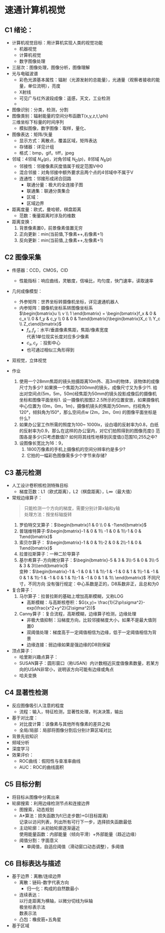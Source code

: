 # 速通计算机视觉
## C1 绪论：
* 计算机视觉目标：用计算机实现人类的视觉功能
    * 机器视觉
    * 计算机视觉
    * 数字图像处理
* 三层次：图像处理，图像分析，图像理解
* 光与电磁波谱
    * 彩色光源基本属性：辐射（光源发射的总能量），光通量（观察者接收的能量，单位流明），亮度
    * X射线
    * 可见广与红外波段成像：遥感，天文，工业检测
    * 
* 图像识别：分类，检测，分割
* 图像类别：辐射能量的空间分布函数T(x,y,z,t,\phi)  
    三维坐标下标量的时间序列
    * 模拟图像，数字图像：取样，量化、
* 图像表达：矩阵/矢量
    * 显示方式：离散点，覆盖区域，矩阵表达
    * 存储器：详见计组
    * 格式：bmp，gif。tiff，jpeg
* 邻域：4邻域 $N_4(p)$，对角邻域 $N_D(p)$，8邻域 $N_8(p)$
    * 邻接性：邻接像素灰度值属于规定范围V中0
    * 混合邻接：对角邻接中额外要求且两个点的4邻域中不属于V
    * 连通性：邻接形成闭合回路
        * 联通分量：极大的全连接子图
        * 联通集：联通分类集合
        * 区域：
        * 区域边界
* 距离度量：欧式，曼哈顿，棋盘距离
    * 范数：衡量距离时涉及的维数
* 距离变换：
    1. 背景像素置0，前景像素值置无穷
    1. 正向更新：min(当前值,下像素++,右像素+1)
    1. 反向更新：min(当前值,上像素++,左像素+1)

## C2 图像采集
* 传感器：CCD，CMOS，CID
    * 性能指标：响应曲线，灵敏度，信噪比，均匀度，快门速率，读取速率
* 几何成像模型：
    * 外参矩阵：世界坐标转摄像机坐标，详见速通机器人
    * 内参矩阵：摄像机坐标系转图像坐标系  
        $\begin{bmatrix}u \\ v \\ 1 \end{bmatrix} = \begin{bmatrix}f_x & 0 & c_x \\ 0 & f_y & c_y \\ 0 & 0 & 1\end{bmatrix}\begin{bmatrix}X_c \\ Y_c \\ Z_c\end{bmatrix}$
        * $f_x,f_y$：水平/垂直像素焦距，焦距/像素宽度  
        代表1单位现实长度对应多少像素
        * $c_x,c_y$   ：投影中心
        * 也可通过相似三角形得到

* 双视觉，立体视觉
* 作业
    1. 使用一个28mm焦距的镜头拍摄距离10m外、高3m的物体，该物体的成像尺寸为多少? 如果换一个焦距为200mm的镜头，成像尺寸又为多少?1. 给出对空间点(5m，5m，50m)经焦距为50mm的镜头投影成像后的摄像机坐标和图像平面坐标1. 设一摄像机按图2.2.5所示的位置安放，如果摄像机中心位置为 (0m，0m，1m)，摄像机镜头的焦距为50mm，扫视角为120°，倾斜角为150°，那么空间点w (2m，2m，0m) 的图像平面坐标是什么?
    1. 如果办公室工作所需的照度为100~ 1000lx，设白墙的反射率为0.8，白纸的反射率为0.9，那么在这样的办公室内，对它们拍照得到的图像亮度() 范围各是多少(只考虑数值)? 如何将其线性地移到灰度值()范围10,255之中?
    1. 设图像长宽比为16：9，
        1. 1800万像素的手机上摄像机的空间分辨率约是多少? 
        1. 它拍的一幅彩色图像需多少个字节来存储?

## C3 基元检测
* 人工设计卷积核检测特殊目标
    * 梯度范数：L1（欧式距离），L2（棋盘距离），L∞（最大值）
* 常规边缘算子：
    > 只能检测一个方向的梯度，需要分别计算x轴和y轴  
    > 处理方法：按坐标轴旋转
    1. 罗伯特交叉算子：$\begin{bmatrix}1 & 0 \\ 0 & -1\end{bmatrix}$  
    1. 普瑞维特算子:$\begin{bmatrix}-1 & 0 & 1\\ -1 & 0 & 1\\-1 & 0 & 1\end{bmatrix}$
    1. 索贝尔算子： $\begin{bmatrix}-1 & 0 & 1\\-2 & 0 & 2\\-1 & 0 & 1\end{bmatrix}$  
    1. 拉普拉斯算子：一种二阶导算子  
    1. 基尔希算子-方向微分算子：$\begin{bmatrix}-5 & 3 & 3\\-5 & 0 & 3\\-5 & 3 & 3\\\end{bmatrix}$    
    变种：$\begin{bmatrix}-1 & -1 & 0 & 1 & 1\\-1 & -1 & 0 & 1 & 1\\-1 & -1 & 0 & 1 & 1\\-1 & -1 & 0 & 1 & 1\\-1 & -1 & 0 & 1 & 1\\ \end{bmatrix}$
    不同尺寸，不同方向
        没有强行规定：中心系数是正的，D8系数非正，且总和为0
* 复合算子：
    1. 马尔算子：拉普拉斯的基础上增加高斯模糊，又称LOG
        * 高斯模糊：与高斯核卷积：$G(x,y)= \frac{1}{2\pi\sigma^2}-exp(\frac{x^2+y^2}{2\sigma^2})$
    1. Canny算子：复合流程，高斯模糊，边缘算子检测，边缘处理
        * 非极大值抑制：沿梯度方向，比较邻接梯度大小，如果不是最大值则置0
        * 双阈值处理：梯度高于一定阈值相信为边缘，低于一定阈值相信为背景
        * 边缘连接：弱边缘如果是强边缘的D8则保留
* 顶点算子：
    *  哈里斯兴趣点算子：
    * SUSAN算子：圆形窗口（称USAN）内计数相近灰度值像素数量，若某方向的USAN非常小，说明该方向可能有边缘或角点
    * 哈夫变换

## C4 显著性检测
* 反应图像吸引人注意的程度
    * 流程：输入，特征检测，显著性处理，判决决策，输出
* 基于对比度：
    * 对比度计算：该像素与其他所有像素的差异之和
    * 全局/局部：局部将图像分割后分别计算区域对比
* 背景先验知识
* 频域分析
* 深度学习
* 效果评价：
    * ROC曲线：假阳性与查准率曲线
    * AUC：ROC的曲线面积

## C5 目标分割
* 将目标从图像中分离出来
* 轮廓搜索：利用边缘检测节点和连接边界
    * 图搜索，动态规划
    * A*算法：损失函数为f(已走步数)+G(目标距离)  
    记录以访问列表，列出所有可行下一步，选择损失函数最低
    * 主动轮廓：从初始轮廓逐渐逼近  
    使用能量函数：内部能量（倾向平滑）+外部能量（趋近边缘）
    * 阈值分割：字面意义
        * 单阈值，自适应阈值（滑动窗口动态调整），多阈值

## C6 目标表达与描述
* 基于边界：离散/连续边界
    * 离散：链码-数字代表方向
        * 归一化：构成的自然数最小
    * 连续表达：  
        以行走距离为横轴，以微分切线为纵轴  
        极坐标表示法  
        数表示法  
    * 凸包：橡皮筋+五角星
* 基于区域